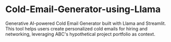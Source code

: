# Cold-Email-Generator-using-Llama
Generative AI-powered Cold Email Generator built with Llama and Streamlit. This tool helps users create personalized cold emails for hiring and networking, leveraging ABC's hypothetical project portfolio as context.
